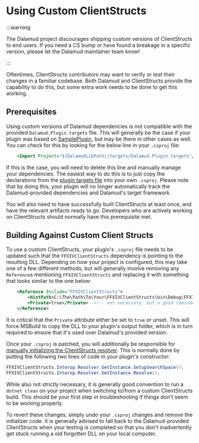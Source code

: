# Using Custom ClientStructs

:::warning

The Dalamud project discourages shipping custom versions of ClientStructs to end
users. If you need a CS bump or have found a breakage in a specific version,
please let the Dalamud maintainer team know!

:::

Oftentimes, ClientStructs contributors may want to verify or test their changes
in a familiar codebase. Both Dalamud and ClientStructs provide the capability to
do this, but some extra work needs to be done to get this working.

## Prerequisites

Using custom versions of Dalamud dependencies is not compatible with the
provided `Dalamud.Plugin.targets` file. This will generally be the case if your
plugin was based on [SamplePlugin](https://github.com/goatcorp/SamplePlugin),
but may be there in other cases as well. You can check for this by looking for
the below line in your `.csproj` file:

```xml
    <Import Project="$(DalamudLibPath)/targets/Dalamud.Plugin.targets"/>
```

If this is the case, you will need to delete this line and manually manage your
dependencies. The easiest way to do this is to just copy the declarations from
the [plugin targets file][plugin-targets] into your own `.csproj`. Please note
that by doing this, your plugin will no longer automatically track the
Dalamud-provided dependencies and Dalamud's target framework.

You will also need to have successfully built ClientStructs at least once, and
have the relevant artifacts ready to go. Developers who are actively working on
ClientStructs should normally have this prerequisite met.

[plugin-targets]:
  https://github.com/goatcorp/Dalamud/blob/master/targets/Dalamud.Plugin.targets

## Building Against Custom Client Structs

To use a custom ClientStructs, your plugin's `.csproj` file needs to be updated
such that the `FFXIVClientStructs` dependency is pointing to the resulting DLL.
Depending on how your project is configured, this may take one of a few
different methods, but will generally involve removing any `Reference`s
mentioning `FFXIVClientStructs` and replacing it with something that looks
similar to the one below:

```xml
    <Reference Include="FFXIVClientStructs">
        <HintPath>C:\The\Path\To\Your\FFXIVClientStructs\bin\Debug\FFXIVClientStructs.dll</HintPath>
        <Private>true</Private>  <!-- not necessary, but a good reminder -->
    </Reference>
```

It is critical that the `Private` attribute either be set to `true` or unset.
This will force MSBuild to copy the DLL to your plugin's output folder, which is
in turn required to ensure that it's used over Dalamud's provided version.

Once your `.csproj` is patched, you will additionally be responsible for
[manually initializing the ClientStructs resolver](https://github.com/aers/FFXIVClientStructs#signature-resolution).
This is normally done by putting the following two lines of code in your
plugin's constructor:

```csharp
FFXIVClientStructs.Interop.Resolver.GetInstance.SetupSearchSpace();
FFXIVClientStructs.Interop.Resolver.GetInstance.Resolve();
```

While also not _strictly_ necessary, it is generally good convention to run a
`dotnet clean` on your project when switching to/from a custom ClientStructs
build. This should be your first step in troubleshooting if things don't seem to
be working properly.

To revert these changes, simply undo your `.csproj` changes and remove the
initializer code. It is generally advised to fall back to the Dalamud-provided
ClientStructs when your testing is completed so that you don't inadvertently get
stuck running a old forgotten DLL on your local computer.
